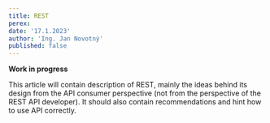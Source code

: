```yaml
---
title: REST
perex:
date: '17.1.2023'
author: 'Ing. Jan Novotný'
published: false
---
```


**Work in progress**

This article will contain description of REST, mainly the ideas behind its design from the API consumer perspective
(not from the perspective of the REST API developer). It should also contain recommendations and hint how to use
API correctly.